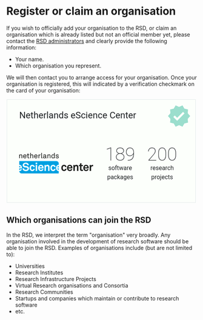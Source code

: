 # Register or claim an organisation

If you wish to officially add your organisation to the RSD, or claim an organisation which is already listed but not an official member yet, please contact the
[RSD administrators](mailto:rsd@esciencecenter.nl) and clearly provide the following information:

* Your name.
* Which organisation you represent.

We will then contact you to arrange access for your organisation. Once your organisation is registered,
this will indicated by a verification checkmark on the card of your organisation:

![image](/img/example-organisation.gif)

## Which organisations can join the RSD

In the RSD, we interpret the term "organisation" very broadly. Any organisation involved in the development of research software should be able to join the RSD.
Examples of organisations include (but are not limited to):

* Universities
* Research Institutes
* Research Infrastructure Projects
* Virtual Research organisations and Consortia
* Research Communities
* Startups and companies which maintain or contribute to research software
* etc.
